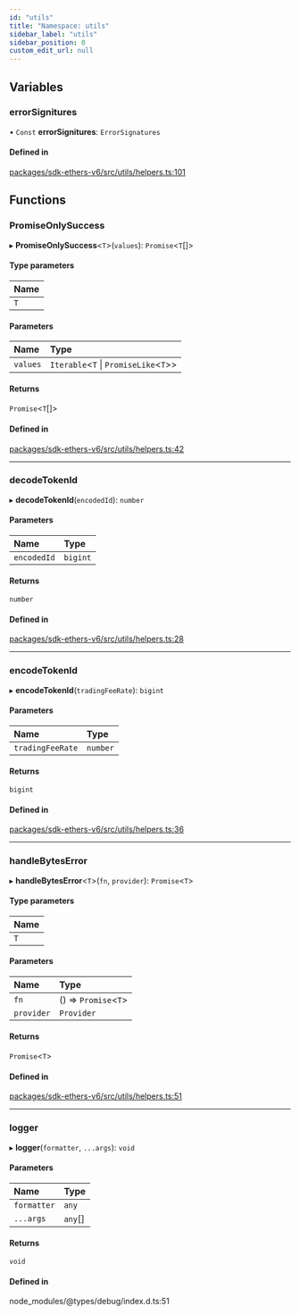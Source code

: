 ```yaml
---
id: "utils"
title: "Namespace: utils"
sidebar_label: "utils"
sidebar_position: 0
custom_edit_url: null
---
```


## Variables

### errorSignitures

• `Const` **errorSignitures**: `ErrorSignatures`

#### Defined in

[packages/sdk-ethers-v6/src/utils/helpers.ts:101](https://github.com/chromatic-protocol/sdk/blob/5882a5a/packages/sdk-ethers-v6/src/utils/helpers.ts#L101)

## Functions

### PromiseOnlySuccess

▸ **PromiseOnlySuccess**<`T`\>(`values`): `Promise`<`T`[]\>

#### Type parameters

| Name |
| :------ |
| `T` |

#### Parameters

| Name | Type |
| :------ | :------ |
| `values` | `Iterable`<`T` \| `PromiseLike`<`T`\>\> |

#### Returns

`Promise`<`T`[]\>

#### Defined in

[packages/sdk-ethers-v6/src/utils/helpers.ts:42](https://github.com/chromatic-protocol/sdk/blob/5882a5a/packages/sdk-ethers-v6/src/utils/helpers.ts#L42)

___

### decodeTokenId

▸ **decodeTokenId**(`encodedId`): `number`

#### Parameters

| Name | Type |
| :------ | :------ |
| `encodedId` | `bigint` |

#### Returns

`number`

#### Defined in

[packages/sdk-ethers-v6/src/utils/helpers.ts:28](https://github.com/chromatic-protocol/sdk/blob/5882a5a/packages/sdk-ethers-v6/src/utils/helpers.ts#L28)

___

### encodeTokenId

▸ **encodeTokenId**(`tradingFeeRate`): `bigint`

#### Parameters

| Name | Type |
| :------ | :------ |
| `tradingFeeRate` | `number` |

#### Returns

`bigint`

#### Defined in

[packages/sdk-ethers-v6/src/utils/helpers.ts:36](https://github.com/chromatic-protocol/sdk/blob/5882a5a/packages/sdk-ethers-v6/src/utils/helpers.ts#L36)

___

### handleBytesError

▸ **handleBytesError**<`T`\>(`fn`, `provider`): `Promise`<`T`\>

#### Type parameters

| Name |
| :------ |
| `T` |

#### Parameters

| Name | Type |
| :------ | :------ |
| `fn` | () => `Promise`<`T`\> |
| `provider` | `Provider` |

#### Returns

`Promise`<`T`\>

#### Defined in

[packages/sdk-ethers-v6/src/utils/helpers.ts:51](https://github.com/chromatic-protocol/sdk/blob/5882a5a/packages/sdk-ethers-v6/src/utils/helpers.ts#L51)

___

### logger

▸ **logger**(`formatter`, `...args`): `void`

#### Parameters

| Name | Type |
| :------ | :------ |
| `formatter` | `any` |
| `...args` | `any`[] |

#### Returns

`void`

#### Defined in

node_modules/@types/debug/index.d.ts:51
